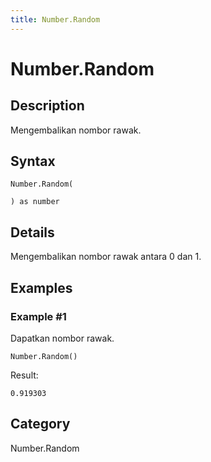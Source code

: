 ```yaml
---
title: Number.Random
---
```


# Number.Random


## Description

Mengembalikan nombor rawak.


## Syntax

```powerquery
Number.Random(

) as number
```


## Details

Mengembalikan nombor rawak antara 0 dan 1.


## Examples

### Example #1 
Dapatkan nombor rawak.
```powerquery
Number.Random()
```

Result: 
```powerquery
0.919303
```




## Category
Number.Random
